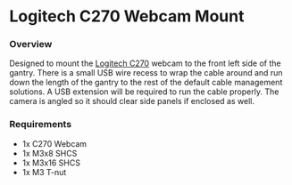 # Logitech C270 Webcam Mount

### Overview

Designed to mount the [Logitech C270](https://www.amazon.com/Logitech-Widescreen-designed-Calling-Recording/dp/B004FHO5Y6) webcam to the front left side of the gantry. There is a small USB wire recess to wrap the cable around and run down the length of the gantry to the rest of the default cable management solutions. A USB extension will be required to run the cable properly. The camera is angled so it should clear side panels if enclosed as well.

### Requirements

 * 1x C270 Webcam
 * 1x M3x8 SHCS
 * 1x M3x16 SHCS
 * 1x M3 T-nut
